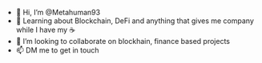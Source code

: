 - 👋 Hi, I’m @Metahuman93
- 🌱 Learning about Blockchain, DeFi and anything that gives me company while I have my ☕
- 💞️ I’m looking to collaborate on blockhain, finance based projects
- 📫 DM me to get in touch
<!---
Metahuman93/Metahuman93 is a ✨ special ✨ repository because its `README.md` (this file) appears on your GitHub profile.
You can click the Preview link to take a look at your changes.
--->
